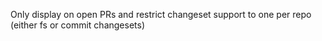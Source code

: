 Only display on open PRs and restrict changeset support to one per repo (either fs or commit changesets)